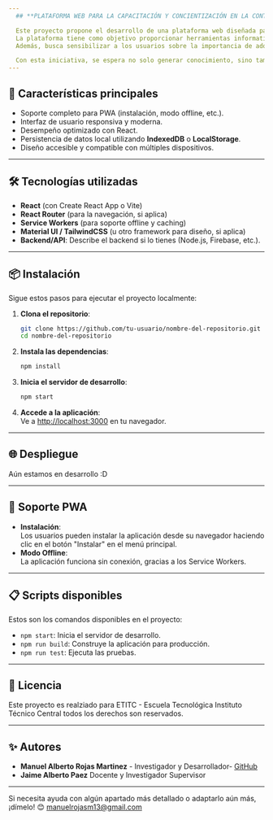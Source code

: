 ```yaml
---
  ## **PLATAFORMA WEB PARA LA CAPACITACIÓN Y CONCIENTIZACIÓN EN LA CONTAMINACIÓN POR POLÍMEROS Y EL USO DE BIOPOLÍMERO**

  Este proyecto propone el desarrollo de una plataforma web diseñada para educar y concientizar a la comunidad sobre el impacto ambiental de los polímeros sintéticos y los beneficios del uso de biopolímeros. 
  La plataforma tiene como objetivo proporcionar herramientas informativas y prácticas que promuevan el reciclaje, la correcta gestión de residuos y la transición hacia alternativas más sostenibles. 
  Además, busca sensibilizar a los usuarios sobre la importancia de adoptar hábitos responsables para mitigar la contaminación y proteger el planeta.

  Con esta iniciativa, se espera no solo generar conocimiento, sino también fomentar la acción colectiva hacia un futuro más sostenible, promoviendo el uso de biopolímeros y prácticas amigables con el medio ambiente.
---
```


## 🚀 **Características principales**
- Soporte completo para PWA (instalación, modo offline, etc.).
- Interfaz de usuario responsiva y moderna.
- Desempeño optimizado con React.
- Persistencia de datos local utilizando **IndexedDB** o **LocalStorage**.
- Diseño accesible y compatible con múltiples dispositivos.

---

## 🛠️ **Tecnologías utilizadas**
- **React** (con Create React App o Vite)
- **React Router** (para la navegación, si aplica)
- **Service Workers** (para soporte offline y caching)
- **Material UI / TailwindCSS** (u otro framework para diseño, si aplica)
- **Backend/API**: Describe el backend si lo tienes (Node.js, Firebase, etc.).

---

## 📦 **Instalación**

Sigue estos pasos para ejecutar el proyecto localmente:

1. **Clona el repositorio**:
   ```bash
   git clone https://github.com/tu-usuario/nombre-del-repositorio.git
   cd nombre-del-repositorio
   ```

2. **Instala las dependencias**:
   ```bash
   npm install
   ```

3. **Inicia el servidor de desarrollo**:
   ```bash
   npm start
   ```

4. **Accede a la aplicación**:  
   Ve a [http://localhost:3000](http://localhost:3000) en tu navegador.

---

## 🌐 **Despliegue**
Aún estamos en desarrollo :D

---

## 🔋 **Soporte PWA**
- **Instalación**:  
  Los usuarios pueden instalar la aplicación desde su navegador haciendo clic en el botón "Instalar" en el menú principal.  
- **Modo Offline**:  
  La aplicación funciona sin conexión, gracias a los Service Workers.

---

## 📋 **Scripts disponibles**
Estos son los comandos disponibles en el proyecto:

- `npm start`: Inicia el servidor de desarrollo.
- `npm run build`: Construye la aplicación para producción.
- `npm run test`: Ejecuta las pruebas.

---

## 📄 **Licencia**
Este proyecto es realziado para ETITC - Escuela Tecnológica Instituto Técnico Central todos los derechos son reservados.

---

## ✨ **Autores**
- **Manuel Alberto Rojas Martinez** - Investigador y Desarrollador- [GitHub](https://github.com/manuelrojasm)  
- **Jaime Alberto Paez** Docente y Investigador Supervisor

---

Si necesita ayuda con algún apartado más detallado o adaptarlo aún más, ¡dímelo! 😊 manuelrojasm13@gmail.com
